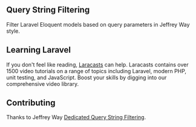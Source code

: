 ## Query String Filtering

Filter Laravel Eloquent models based on query parameters in Jeffrey Way style.

## Learning Laravel

If you don't feel like reading, [Laracasts](https://laracasts.com) can help. Laracasts contains over 1500 video tutorials on a range of topics including Laravel, modern PHP, unit testing, and JavaScript. Boost your skills by digging into our comprehensive video library.


## Contributing

Thanks to Jeffrey Way [Dedicated Query String Filtering](https://laracasts.com/series/eloquent-techniques/episodes/4).



